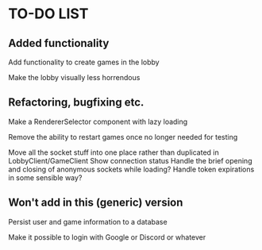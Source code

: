 TO-DO LIST
==========

Added functionality
-------------------

Add functionality to create games in the lobby

Make the lobby visually less horrendous


Refactoring, bugfixing etc.
---------------------------

Make a RendererSelector component with lazy loading

Remove the ability to restart games once no longer needed for testing

Move all the socket stuff into one place rather than duplicated in LobbyClient/GameClient
Show connection status
Handle the brief opening and closing of anonymous sockets while loading?
Handle token expirations in some sensible way?


Won't add in this (generic) version
-----------------------------------

Persist user and game information to a database

Make it possible to login with Google or Discord or whatever
